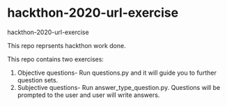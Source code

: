 # hackthon-2020-url-exercise
hackthon-2020-url-exercise

This repo reprsents hackthon work done.

This repo contains two exercises:
1. Objective questions- Run questions.py and it will guide you to further question sets.
2. Subjective questions- Run answer_type_question.py. Questions will be prompted to the user and user will write answers.
